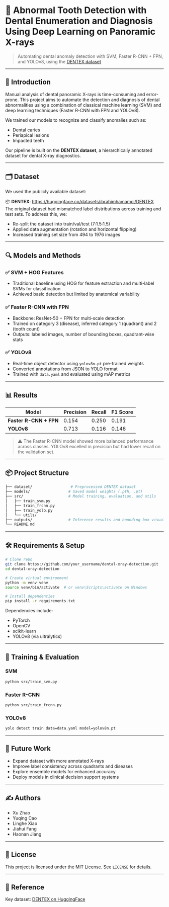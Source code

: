 # 🦷 Abnormal Tooth Detection with Dental Enumeration and Diagnosis Using Deep Learning on Panoramic X-rays

> Automating dental anomaly detection with SVM, Faster R-CNN + FPN, and YOLOv8, using the [DENTEX dataset](https://huggingface.co/datasets/ibrahimhamamci/DENTEX)

---

## 📌 Introduction

Manual analysis of dental panoramic X-rays is time-consuming and error-prone. This project aims to automate the detection and diagnosis of dental abnormalities using a combination of classical machine learning (SVM) and deep learning techniques (Faster R-CNN with FPN and YOLOv8).

We trained our models to recognize and classify anomalies such as:
- Dental caries
- Periapical lesions
- Impacted teeth

Our pipeline is built on the **DENTEX dataset**, a hierarchically annotated dataset for dental X-ray diagnostics.

---

## 🗂 Dataset

We used the publicly available dataset:

📦 **DENTEX**: https://huggingface.co/datasets/ibrahimhamamci/DENTEX  
The original dataset had mismatched label distributions across training and test sets. To address this, we:
- Re-split the dataset into train/val/test (7:1.5:1.5)
- Applied data augmentation (rotation and horizontal flipping)
- Increased training set size from 494 to 1976 images

---

## 🔍 Models and Methods

### ✅ SVM + HOG Features
- Traditional baseline using HOG for feature extraction and multi-label SVMs for classification
- Achieved basic detection but limited by anatomical variability

### ✅ Faster R-CNN with FPN
- Backbone: ResNet-50 + FPN for multi-scale detection
- Trained on category 3 (disease), inferred category 1 (quadrant) and 2 (tooth count)
- Outputs: labeled images, number of bounding boxes, quadrant-wise stats

### ✅ YOLOv8
- Real-time object detector using `yolov8n.pt` pre-trained weights
- Converted annotations from JSON to YOLO format
- Trained with `data.yaml` and evaluated using mAP metrics

---

## 📊 Results

| Model               | Precision | Recall | F1 Score |
|--------------------|-----------|--------|----------|
| **Faster R-CNN + FPN** | 0.154     | 0.250  | 0.191    |
| **YOLOv8**              | 0.713     | 0.116  | 0.146    |

> ⚠️ The Faster R-CNN model showed more balanced performance across classes. YOLOv8 excelled in precision but had lower recall on the validation set.

---

## 📦 Project Structure

```bash
├── dataset/                 # Preprocessed DENTEX dataset
├── models/                 # Saved model weights (.pth, .pt)
├── src/                    # Model training, evaluation, and utils
│   ├── train_svm.py
│   ├── train_frcnn.py
│   ├── train_yolo.py
│   └── utils/
├── outputs/                # Inference results and bounding box visualizations
└── README.md
```

---

## 🛠️ Requirements & Setup

```bash
# Clone repo
git clone https://github.com/your_username/dental-xray-detection.git
cd dental-xray-detection

# Create virtual environment
python -m venv venv
source venv/bin/activate  # or venv\Scripts\activate on Windows

# Install dependencies
pip install -r requirements.txt
```

Dependencies include:
- PyTorch
- OpenCV
- scikit-learn
- YOLOv8 (via ultralytics)

---

## 🚀 Training & Evaluation

### SVM
```bash
python src/train_svm.py
```

### Faster R-CNN
```bash
python src/train_frcnn.py
```

### YOLOv8
```bash
yolo detect train data=data.yaml model=yolov8n.pt
```

---

## 🧪 Future Work

- Expand dataset with more annotated X-rays
- Improve label consistency across quadrants and diseases
- Explore ensemble models for enhanced accuracy
- Deploy models in clinical decision support systems

---

## ✍️ Authors

- Xu Zhao
- Yuqing Cao
- Linghe Xiao
- Jiahui Fang
- Haonan Jiang

---

## 📜 License

This project is licensed under the MIT License. See `LICENSE` for details.

---

## 🔗 Reference

Key dataset: [DENTEX on HuggingFace](https://huggingface.co/datasets/ibrahimhamamci/DENTEX)